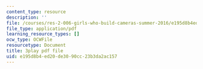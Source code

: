 ```yaml
---
content_type: resource
description: ''
file: /courses/res-2-006-girls-who-build-cameras-summer-2016/e195d8b4ed20de3090cc23b3da2ac157_OJPqzP54KiY.pdf
file_type: application/pdf
learning_resource_types: []
ocw_type: OCWFile
resourcetype: Document
title: 3play pdf file
uid: e195d8b4-ed20-de30-90cc-23b3da2ac157
---
```

